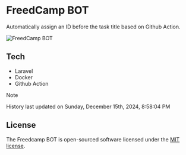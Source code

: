 # FreedCamp BOT

Automatically assign an ID before the task title based on Github Action.

![FreedCamp BOT](https://repository-images.githubusercontent.com/737932867/7d34798b-2680-471c-b089-a78a718d3d6a)

## Tech

- Laravel
- Docker
- Github Action

> [!NOTE]  
> History last updated on Sunday, December 15th, 2024, 8:58:04 PM

## License

The Freedcamp BOT is open-sourced software licensed under the [MIT license](https://opensource.org/licenses/MIT).
